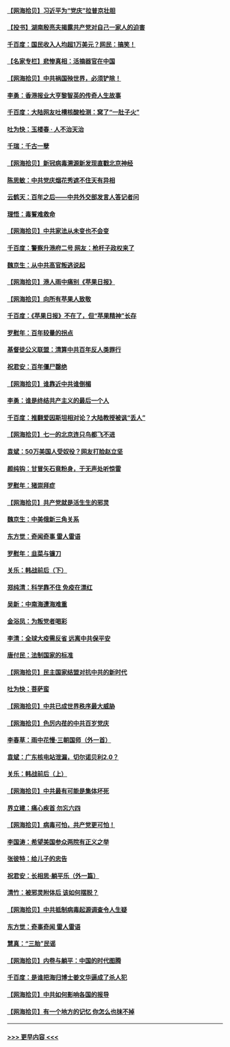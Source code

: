 #### [【网海拾贝】习近平为“党庆”拉普京壮胆](../pages/nsc993/n13057781.md?t=07011152) 
#### [【投书】湖南殷亮夫揭露共产党对自己一家人的迫害](../pages/nsc993/n13057744.md?t=07011152) 
#### [千百度：国民收入人均超1万美元？网民：搞笑！](../pages/nsc993/n13057692.md?t=07011152) 
#### [【名家专栏】悲惨真相：活摘器官在中国](../pages/nsc993/n13056611.md?t=07011152) 
#### [【网海拾贝】中共祸国殃世界，必须铲除！](../pages/nsc993/n13056011.md?t=07011152) 
#### [李勇：香港报业大亨黎智英的传奇人生故事](../pages/nsc993/n13055258.md?t=07011152) 
#### [千百度：大陆网友吐槽核酸检测：窝了“一肚子火”](../pages/nsc993/n13055194.md?t=07011152) 
#### [吐为快：玉楼春 · 人不治天治](../pages/nsc993/n13054028.md?t=07011152) 
#### [千瑞：千古一孽](../pages/nsc993/n13054016.md?t=07011152) 
#### [【网海拾贝】新冠病毒溯源新发现直戳北京神经](../pages/nsc993/n13052425.md?t=07011152) 
#### [陈思敏：中共党庆烟花秀遮不住天有异相](../pages/nsc993/n13052020.md?t=07011152) 
#### [云鹤天：百年之后——中共外交部发言人答记者问](../pages/nsc993/n13051604.md?t=07011152) 
#### [理悟：毒誓难救命](../pages/nsc993/n13051601.md?t=07011152) 
#### [【网海拾贝】中共家法从未变也不会变](../pages/nsc993/n13050366.md?t=07011152) 
#### [千百度：警察升港府二号 网友：枪杆子政权来了](../pages/nsc993/n13050261.md?t=07011152) 
#### [魏京生：从中共高官叛逃说起](../pages/nsc993/n13048997.md?t=07011152) 
#### [【网海拾贝】港人雨中痛别《苹果日报》](../pages/nsc993/n13048941.md?t=07011152) 
#### [【网海拾贝】向所有苹果人致敬](../pages/nsc993/n13046795.md?t=07011152) 
#### [千百度：《苹果日报》不在了，但“苹果精神”长存](../pages/nsc993/n13046703.md?t=07011152) 
#### [罗慰年：百年较量的拐点](../pages/nsc993/n13046542.md?t=07011152) 
#### [基督徒公义联盟：清算中共百年反人类罪行](../pages/nsc993/n13046499.md?t=07011152) 
#### [祝君安：百年僵尸罄绝](../pages/nsc993/n13045595.md?t=07011152) 
#### [【网海拾贝】谁靠近中共谁倒楣](../pages/nsc993/n13044667.md?t=07011152) 
#### [李勇：谁是终结共产主义的最后一个人](../pages/nsc993/n13044397.md?t=07011152) 
#### [千百度：推翻爱因斯坦相对论？大陆教授被讽“丢人”](../pages/nsc993/n13043908.md?t=07011152) 
#### [【网海拾贝】七一的北京连只鸟都飞不进](../pages/nsc993/n13041377.md?t=07011152) 
#### [袁斌：50万美国人受奴役？网友打脸赵立坚](../pages/nsc993/n13041330.md?t=07011152) 
#### [颜纯钩：甘冒矢石竟粉身，于无声处听惊雷](../pages/nsc993/n13041140.md?t=07011152) 
#### [罗慰年：猪崇拜症](../pages/nsc993/n13041071.md?t=07011152) 
#### [【网海拾贝】共产党就是活生生的邪灵](../pages/nsc993/n13036627.md?t=07011152) 
#### [魏京生：中美俄新三角关系](../pages/nsc993/n13035986.md?t=07011152) 
#### [东方觉：奇闻奇事 雷人雷语](../pages/nsc993/n13035878.md?t=07011152) 
#### [罗慰年：韭菜与镰刀](../pages/nsc993/n13034374.md?t=07011152) 
#### [关乐：韩战前后（下）](../pages/nsc993/n13034113.md?t=07011152) 
#### [郑纯清：科学靠不住 免疫在漂红](../pages/nsc993/n13034093.md?t=07011152) 
#### [吴新：中南海遭海难重](../pages/nsc993/n13034084.md?t=07011152) 
#### [金浴凤：为叛党者喝彩](../pages/nsc993/n13034058.md?t=07011152) 
#### [李清：全球大疫需反省 远离中共保平安](../pages/nsc993/n13033784.md?t=07011152) 
#### [唐付民：法制国家的标准](../pages/nsc993/n13032944.md?t=07011152) 
#### [【网海拾贝】民主国家结盟对抗中共的新时代](../pages/nsc993/n13031717.md?t=07011152) 
#### [吐为快：菩萨蛮](../pages/nsc993/n13030033.md?t=07011152) 
#### [【网海拾贝】中共已成世界秩序最大威胁](../pages/nsc993/n13028138.md?t=07011152) 
#### [【网海拾贝】色厉内荏的中共百岁党庆](../pages/nsc993/n13025582.md?t=07011152) 
#### [李春草：雨中花慢‧三朝国师（外一首）](../pages/nsc993/n13025567.md?t=07011152) 
#### [袁斌：广东核电站泄漏，切尔诺贝利2.0？](../pages/nsc993/n13025475.md?t=07011152) 
#### [关乐：韩战前后（上）](../pages/nsc993/n13025387.md?t=07011152) 
#### [【网海拾贝】中共最有可能是集体坏死](../pages/nsc993/n13023101.md?t=07011152) 
#### [界立建：痛心疾首 勿忘六四](../pages/nsc993/n13022339.md?t=07011152) 
#### [【网海拾贝】病毒可怕，共产党更可怕！](../pages/nsc993/n13020728.md?t=07011152) 
#### [李国涛：希望美国参众两院有正义之举](../pages/nsc993/n13020674.md?t=07011152) 
#### [张彼特：给儿子的忠告](../pages/nsc993/n13018934.md?t=07011152) 
#### [祝君安：长相思‧躺平乐（外一篇）](../pages/nsc993/n13018923.md?t=07011152) 
#### [清竹：被邪灵附体后 该如何摆脱？](../pages/nsc993/n13018877.md?t=07011152) 
#### [【网海拾贝】中共抵制病毒起源调查令人生疑](../pages/nsc993/n13017785.md?t=07011152) 
#### [东方觉：奇事奇闻 雷人雷语](../pages/nsc993/n13017577.md?t=07011152) 
#### [慧真：“三胎”民谣](../pages/nsc993/n13017394.md?t=07011152) 
#### [【网海拾贝】内卷与躺平：中国的时代图腾](../pages/nsc993/n13016128.md?t=07011152) 
#### [千百度：是谁把海归博士姜文华逼成了杀人犯](../pages/nsc993/n13015218.md?t=07011152) 
#### [【网海拾贝】中共如何影响各国的报导](../pages/nsc993/n13012599.md?t=07011152) 
#### [【网海拾贝】有一个地方的记忆 你怎么也抹不掉](../pages/nsc993/n13009802.md?t=07011152) 

----
#### [ >>> 更早内容 <<< ](../indexes/nsc993-earlier.md)
